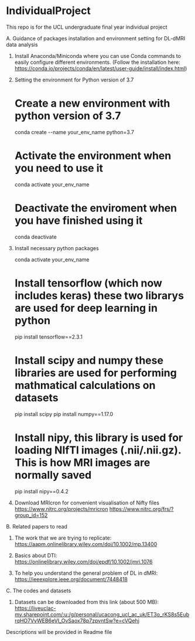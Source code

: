 # IndividualProject
This repo is for the UCL undergraduate final year individual project

A. Guidance of packages installation and environment setting for DL-dMRI data analysis

1. Install Anaconda/Miniconda where you can use Conda commands to easily configure different environments. (Follow the installation here: https://conda.io/projects/conda/en/latest/user-guide/install/index.html)

2. Setting the environment for Python version of 3.7 

    # Create a new environment with python version of 3.7
    conda create --name your_env_name python=3.7   

    # Activate the environment when you need to use it
    conda activate your_env_name 
    
    # Deactivate the enviroment when you have finished using it   
    conda deactivate
 
3. Install necessary python packages
    
    conda activate your_env_name

    # Install tensorflow (which now includes keras) these two librarys are used for deep learning in python
    pip install tensorflow==2.3.1

    # Install scipy and numpy these libraries are used for performing mathmatical calculations on datasets 
    pip install scipy
    pip install numpy==1.17.0

    # Install nipy, this library is used for loading NIfTI images (.nii/.nii.gz). This is how MRI images are normally saved
    pip install nipy==0.4.2
    
4. Download MRIcron for convenient visualisation of Nifty files
    https://www.nitrc.org/projects/mricron
    https://www.nitrc.org/frs/?group_id=152

B. Related papers to read

1. The work that we are trying to replicate:
    https://aapm.onlinelibrary.wiley.com/doi/10.1002/mp.13400

2. Basics about DTI:
    https://onlinelibrary.wiley.com/doi/epdf/10.1002/jmri.1076

3. To help you understand the general problem of DL in dMRI:
    https://ieeexplore.ieee.org/document/7448418
    
C. The codes and datasets
    
1. Datasets can be downloaded from this link (about 500 MB):
https://liveuclac-my.sharepoint.com/:u:/g/personal/ucacong_ucl_ac_uk/ET3o_rKS8s5EubrqHO7VvWEB6eVI_OvSaox78p7zpvntSw?e=cVQehj

Descriptions will be provided in Readme file
